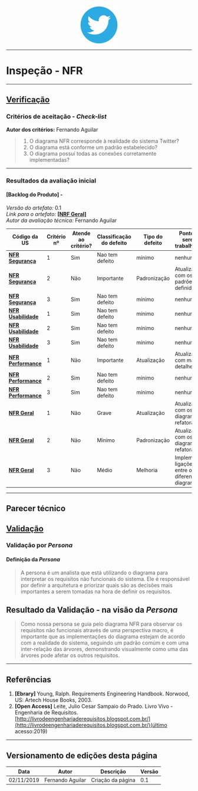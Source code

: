 <span style="margin-left: 40%;">![Twitter Logo](../images/twitter-logo-100px.png)</span>

---

# Inspeção - NFR

---

## <a href="#">**Verificação**</a>

### Critérios de aceitação - _Check-list_

**Autor dos critérios:** Fernando Aguilar</br>

> 1. O diagrama NFR corresponde à realidade do sistema Twitter?
> 2. O diagrama está conforme um padrão estabelecido?
> 3. O diagrama possuí todas as conexões corretamente implementadas?

---

### Resultados da avaliação inicial

#### **[Backlog do Produto]** -

_Versão do artefato:_ 0.1 </br>
_Link para o artefato:_ <a href="../../modelagem/NFR/nfr_diagramas">**[NRF Geral]**</a> </br>
_Autor da avaliação técnica:_ Fernando Aguilar</br>

| Código da US                                                          | Critério nº | Atende ao critério? | Classificação do defeito | Tipo do defeito | Pontos a serem trabalhados                         |
| --------------------------------------------------------------------- | ----------- | ------------------- | ------------------------ | --------------- | -------------------------------------------------- |
| <a href="../../modelagem/NFR/nfr-seguranca">**NFR Segurança**</a>     | 1           | Sim                 | Nao tem defeito          | mínimo          | nenhum                                             |
| <a href="../../modelagem/NFR/nfr-seguranca">**NFR Segurança**</a>     | 2           | Não                 | Importante               | Padronização    | Atualizar com os padrões definidos                 |
| <a href="../../modelagem/NFRnfr-seguranca">**NFR Segurança**</a>      | 3           | Sim                 | Nao tem defeito          | mínimo          | nenhum                                             |
| <a href="../../modelagem/NFR/nfr-usabilidade">**NFR Usabilidade**</a> | 1           | Sim                 | Nao tem defeito          | mínimo          | nenhum                                             |
| <a href="../../modelagem/NFR/nfr-usabilidade">**NFR Usabilidade**</a> | 2           | Sim                 | Nao tem defeito          | mínimo          | nenhum                                             |
| <a href="../../modelagem/NFR/nfr-usabilidade">**NFR Usabilidade**</a> | 3           | Sim                 | Nao tem defeito          | mínimo          | nenhum                                             |
| <a href="../../modelagem/NFR/nfr-performance">**NFR Performance**</a> | 1           | Não                 | Importante               | Atualização     | Atualizar com mais detalhes                        |
| <a href="../../modelagem/NFR/nfr-performance">**NFR Performance**</a> | 2           | Sim                 | Nao tem defeito          | mínimo          | nenhum                                             |
| <a href="../../modelagem/NFR/nfr-performance">**NFR Performance**</a> | 3           | Sim                 | Nao tem defeito          | mínimo          | nenhum                                             |
| <a href="../../modelagem/NFR/nfr-geral">**NFR Geral**</a>             | 1           | Não                 | Grave                    | Atualização     | Atualizar com os diagramas refatorados             |
| <a href="../../modelagem/NFR/nfr-geral">**NFR Geral**</a>             | 2           | Não                 | Mínimo                   | Padronização    | Atualizar com os diagramas refatorados             |
| <a href="../../modelagem/NFR/nfr-geral">**NFR Geral**</a>             | 3           | Não                 | Médio                    | Melhoria        | Implementar ligações entre os diferentes diagramas |

---

## **Parecer técnico**

## <a href="#">**Validação**</a>

### Validação por _Persona_

#### Definição da _Persona_

> A persona é um analista que está utilizando o diagrama para interpretar os requisitos não funcionais do sistema. Ele é responsável por definir a arquitetura e priorizar quais são as decisões mais importantes a serem tomadas na hora de definir os requisitos. 

## Resultado da Validação - na visão da _Persona_

> Como nossa persona se guia pelo diagrama NFR para observar os requisitos não funcionais através de uma perspectiva macro, é importante que as implementações do diagrama estejam de acordo com a realidade do sistema, seguindo um padrão comúm e com uma inter-relação das árvores, demonstrando visualmente como uma das árvores pode afetar os outros requisitos.

---

## Referências

1. **[Ebrary]** Young, Ralph. Requirements Engineering Handbook. Norwood, US:
   Artech House Books, 2003.
2. **[Open Access]** Leite, Julio Cesar Sampaio do Prado. Livro Vivo - Engenharia de
   Requisitos. [http://livrodeengenhariaderequisitos.blogspot.com.br/](http://livrodeengenhariaderequisitos.blogspot.com.br/)(último acesso:2019)

---

## Versionamento de edições desta página

| Data       | Autor            | Descrição         | Versão |
| ---------- | ---------------- | ----------------- | ------ |
| 02/11/2019 | Fernando Aguilar | Criação da página | 0.1    |
